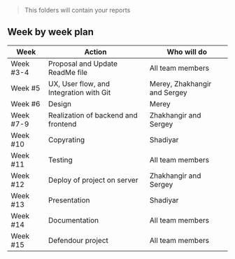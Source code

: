 > This folders will contain your reports
## Week by week plan
|Week|Action|Who will do|
|---|---|---|
|Week #3-4|Proposal and Update ReadMe file|All team members|
|Week #5|UX, User flow, and Integration with Git|Merey, Zhakhangir and Sergey|
|Week #6|Design|Merey|
|Week #7-9|Realization of backend and frontend|Zhakhangir and Sergey|
|Week #10|Copyrating|Shadiyar|
|Week #11|Testing|All team members|
|Week #12|Deploy of project on server|Zhakhangir and Sergey|
|Week #13|Presentation|Shadiyar|
|Week #14|Documentation|All team members|
|Week #15|Defendour project|All team members|
